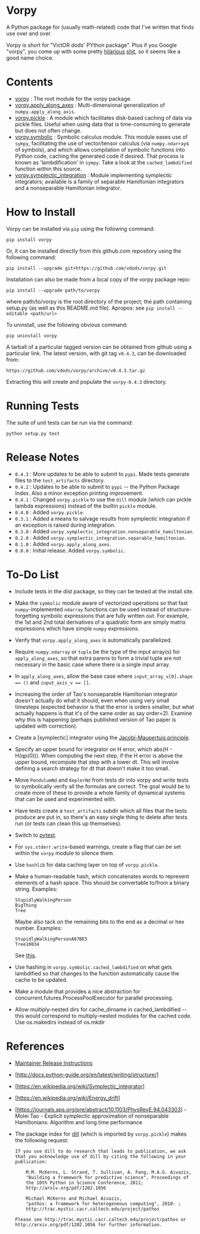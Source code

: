 # Vorpy

A Python package for (usually math-related) code that I've written that finds use over and over.

Vorpy is short for "VictOR dods' PYthon package".  Plus if you Google "vorpy", you come up with some pretty [hilarious](http://www.urbandictionary.com/define.php?term=Vorpy) [shit](http://vorpycrill.bandcamp.com/releases), so it seems like a good name choice.

# Contents

-   [vorpy](https://github.com/vdods/vorpy/tree/master/vorpy) : The root module for the vorpy package.
-   [vorpy.apply_along_axes](https://github.com/vdods/vorpy/blob/master/vorpy/apply_along_axes.py) : Multi-dimensional
    generalization of `numpy.apply_along_axis`.
-   [vorpy.pickle](https://github.com/vdods/vorpy/blob/master/vorpy/pickle.py) : A module which facilitates disk-based caching of
    data via pickle files.  Useful when using data that is time-consuming to generate but does not often change.
-   [vorpy.symbolic](https://github.com/vdods/vorpy/blob/master/vorpy/symbolic.py) : Symbolic calculus module.  This module eases
    use of `sympy`, facilitating the use of vector/tensor calculus (via `numpy.ndarray`s of symbols),  and which allows compilation
    of symbolic functions into Python code, caching the generated code if desired.  That process is known as 'lambdification' in
    `sympy`.  Take a look at the `cached_lambdified` function within this source.
-   [vorpy.symplectic_integration](https://github.com/vdods/vorpy/blob/master/vorpy/symplectic_integration/) : Module implementing
    symplectic integrators; available is a family of separable Hamiltonian integrators and a nonseparable Hamiltonian integrator.

# How to Install

Vorpy can be installed via `pip` using the following command:

    pip install vorpy

Or, it can be installed directly from this github.com repository using the following command:

    pip install --upgrade git+https://github.com/vdods/vorpy.git

Installation can also be made from a local copy of the vorpy package repo:

    pip install --upgrade path/to/vorpy

where path/to/vorpy is the root directory of the project; the path containing setup.py (as well as this README.md file).  Apropos: see `pip install --editable <path/url>`

To uninstall, use the following obvious command:

    pip uninstall vorpy

A tarball of a particular tagged version can be obtained from github using a particular link.  The latest version, with
git tag `v0.4.3`, can be downloaded from:

    https://github.com/vdods/vorpy/archive/v0.4.3.tar.gz

Extracting this will create and populate the `vorpy-0.4.3` directory.

# Running Tests

The suite of unit tests can be run via the command:

    python setup.py test

# Release Notes

- `0.4.3` : More updates to be able to submit to `pypi`.  Made tests generate files to the `test_artifacts` directory.
- `0.4.2` : Updates to be able to submit to `pypi` -- the Python Package Index.  Also a minor exception printing improvement.
- `0.4.1` : Changed `vorpy.pickle` to use the `dill` module (which can pickle lambda expressions) instead of the builtin `pickle` module.
- `0.4.0` : Added `vorpy.pickle`.
- `0.3.1` : Added a means to salvage results from symplectic integration if an exception is raised during integration.
- `0.3.0` : Added `vorpy.symplectic_integration.nonseparable_hamiltonian`.
- `0.2.0` : Added `vorpy.symplectic_integration.separable_hamiltonian`.
- `0.1.0` : Added `vorpy.apply_along_axes`.
- `0.0.0` : Initial release.  Added `vorpy.symbolic`.

# To-Do List

-   Include tests in the dist package, so they can be tested at the install site.
-   Make the `symbolic` module aware of vectorized operations so that fast `numpy`-implemented `ndarray` functions
    can be used instead of structure-forgetting symbolic expressions that are fully written out.  For example,
    the 1st and 2nd total derivatives of a quadratic form are simply matrix expressions which have simple `numpy`
    expressions.
-   Verify that `vorpy.apply_along_axes` is automatically parallelized.
-   Require `numpy.ndarray` or `tuple` be the type of the input array(s) for `apply_along_axes`, so that extra parens
    to form a trivial tuple are not necessary in the basic case where there is a single input array.
-   In `apply_along_axes`, allow the base case where `input_array_v[0].shape == ()` and `input_axis_v == []`.
-   Increasing the order of Tao's nonseparable Hamiltonian integrator doesn't actually do what it should, even when
    using very small timesteps (expected behavior is that the error is orders smaller, but what actually happens is
    that it's of the same order as say order=2).  Examine why this is happening (perhaps published version of Tao
    paper is updated with correction).
-   Create a [symplectic] integrator using the [Jacobi-Maupertuis principle](https://en.wikipedia.org/wiki/Maupertuis%27_principle).
-   Specify an upper bound for integrator on H error, which abs(H - H(qp(0))).  When computing the next step, if the
    H error is above the upper bound, recompute that step with a lower dt.  This will involve defining a search
    strategy for dt that doesn't make it too small.
-   Move `PendulumNd` and `KeplerNd` from tests dir into vorpy and write tests to symbolically verify all the formulas
    are correct.  The goal would be to create more of these to provide a whole family of dynamical systems that can
    be used and experimented with.
-   Have tests create a `test_artifacts` subdir which all files that the tests produce are put in, so there's an
    easy single thing to delete after tests run (or tests can clean this up themselves).
-   Switch to [pytest](https://docs.pytest.org/en/latest/).
-   For `sys.stderr.write`-based warnings, create a flag that can be set within the `vorpy` module to silence them.
-   Use `hashlib` for data caching layer on top of `vorpy.pickle`.
-   Make a human-readable hash, which concatenates words to represent elements of a hash space.  This should be
    convertable to/from a binary string.  Examples:

        StupidlyWalkingPerson
        BigThing
        Tree

    Maybe also tack on the remaining bits to the end as a decimal or hex number.  Examples:

        StupidlyWalkingPersonA07BE5
        Tree10034

    See [this](https://stackoverflow.com/questions/17753182/getting-a-large-list-of-nouns-or-adjectives-in-python-with-nltk-or-python-mad).
-   Use hashing in `vorpy.symbolic.cached_lambdified` on what gets lambdified so that changes to the function automatically
    cause the cache to be updated.
-   Make a module that provides a nice abstraction for concurrent.futures.ProcessPoolExecutor for parallel processing.
-   Allow multiply-nested dirs for cache_dirname in cached_lambdified -- this would correspond to multiply-nested modules
    for the cached code.  Use os.makedirs instead of os.mkdir

# References

-   [Maintainer Release Instructions](release-instructions.md)
-   [http://docs.python-guide.org/en/latest/writing/structure/]
-   [https://en.wikipedia.org/wiki/Symplectic_integrator]
-   [https://en.wikipedia.org/wiki/Energy_drift]
-   [https://journals.aps.org/pre/abstract/10.1103/PhysRevE.94.043303] - Molei Tao - Explicit symplectic approximation
    of nonseparable Hamiltonians: Algorithm and long time performance
-   The package index for [dill](https://pypi.python.org/pypi/dill) (which is imported by `vorpy.pickle`) makes the following request:

        If you use dill to do research that leads to publication, we ask that you acknowledge use of dill by citing the following in your publication:

            M.M. McKerns, L. Strand, T. Sullivan, A. Fang, M.A.G. Aivazis,
            "Building a framework for predictive science", Proceedings of
            the 10th Python in Science Conference, 2011;
            http://arxiv.org/pdf/1202.1056

            Michael McKerns and Michael Aivazis,
            "pathos: a framework for heterogeneous computing", 2010- ;
            http://trac.mystic.cacr.caltech.edu/project/pathos

        Please see http://trac.mystic.cacr.caltech.edu/project/pathos or http://arxiv.org/pdf/1202.1056 for further information.
